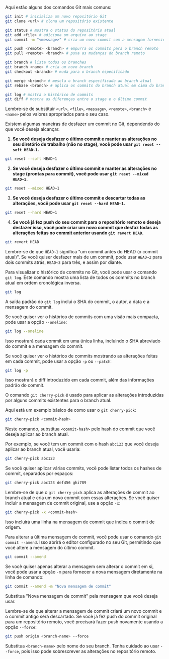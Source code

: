 Aqui estão alguns dos comandos Git mais comuns:

```bash
git init # inicializa um novo repositório Git
git clone <url> # clona um repositório existente

git status # mostra o status do repositório atual
git add <file> # adiciona um arquivo ao stage
git commit -m "<message>" # cria um novo commit com a mensagem fornecida

git push <remote> <branch> # empurra os commits para o branch remoto
git pull <remote> <branch> # puxa as mudanças do branch remoto

git branch # lista todos os branches
git branch <name> # cria um novo branch
git checkout <branch> # muda para o branch especificado

git merge <branch> # mescla o branch especificado ao branch atual
git rebase <branch> # aplica os commits do branch atual em cima do branch especificado

git log # mostra o histórico de commits
git diff # mostra as diferenças entre o stage e o último commit
```

Lembre-se de substituir `<url>`, `<file>`, `<message>`, `<remote>`, `<branch>` e `<name>` pelos valores apropriados para o seu caso.

Existem algumas maneiras de desfazer um commit no Git, dependendo do que você deseja alcançar.

1. **Se você deseja desfazer o último commit e manter as alterações no seu diretório de trabalho (não no stage), você pode usar `git reset --soft HEAD~1`.**

```bash
git reset --soft HEAD~1
```

2. **Se você deseja desfazer o último commit e manter as alterações no stage (prontas para commit), você pode usar `git reset --mixed HEAD~1`.**

```bash
git reset --mixed HEAD~1
```

3. **Se você deseja desfazer o último commit e descartar todas as alterações, você pode usar `git reset --hard HEAD~1`.**

```bash
git reset --hard HEAD~1
```

4. **Se você já fez push do seu commit para o repositório remoto e deseja desfazer isso, você pode criar um novo commit que desfaz todas as alterações feitas no commit anterior usando `git revert HEAD`.**

```bash
git revert HEAD
```

Lembre-se de que `HEAD~1` significa "um commit antes do HEAD (o commit atual)". Se você quiser desfazer mais de um commit, pode usar `HEAD~2` para dois commits atrás, `HEAD~3` para três, e assim por diante.

Para visualizar o histórico de commits no Git, você pode usar o comando `git log`. Este comando mostra uma lista de todos os commits no branch atual em ordem cronológica inversa.

```bash
git log
```

A saída padrão do `git log` inclui o SHA do commit, o autor, a data e a mensagem do commit.

Se você quiser ver o histórico de commits com uma visão mais compacta, pode usar a opção `--oneline`:

```bash
git log --oneline
```

Isso mostrará cada commit em uma única linha, incluindo o SHA abreviado do commit e a mensagem do commit.

Se você quiser ver o histórico de commits mostrando as alterações feitas em cada commit, pode usar a opção `-p` ou `--patch`:

```bash
git log -p
```

Isso mostrará o diff introduzido em cada commit, além das informações padrão do commit.

O comando `git cherry-pick` é usado para aplicar as alterações introduzidas por alguns commits existentes para o branch atual. 

Aqui está um exemplo básico de como usar o `git cherry-pick`:

```bash
git cherry-pick <commit-hash>
```

Neste comando, substitua `<commit-hash>` pelo hash do commit que você deseja aplicar ao branch atual. 

Por exemplo, se você tem um commit com o hash `abc123` que você deseja aplicar ao branch atual, você usaria:

```bash
git cherry-pick abc123
```

Se você quiser aplicar várias commits, você pode listar todos os hashes de commit, separados por espaços:

```bash
git cherry-pick abc123 def456 ghi789
```

Lembre-se de que o `git cherry-pick` aplica as alterações de commit ao branch atual e cria um novo commit com essas alterações. Se você quiser incluir a mensagem de commit original, use a opção `-x`:

```bash
git cherry-pick -x <commit-hash>
```

Isso incluirá uma linha na mensagem de commit que indica o commit de origem.

Para alterar a última mensagem de commit, você pode usar o comando `git commit --amend`. Isso abrirá o editor configurado no seu Git, permitindo que você altere a mensagem do último commit.

```bash
git commit --amend
```

Se você quiser apenas alterar a mensagem sem alterar o commit em si, você pode usar a opção `-m` para fornecer a nova mensagem diretamente na linha de comando:

```bash
git commit --amend -m "Nova mensagem de commit"
```

Substitua "Nova mensagem de commit" pela mensagem que você deseja usar.

Lembre-se de que alterar a mensagem de commit criará um novo commit e o commit antigo será descartado. Se você já fez push do commit original para um repositório remoto, você precisará fazer push novamente usando a opção `--force`:

```bash
git push origin <branch-name> --force
```

Substitua `<branch-name>` pelo nome do seu branch. Tenha cuidado ao usar `--force`, pois isso pode sobrescrever as alterações no repositório remoto.